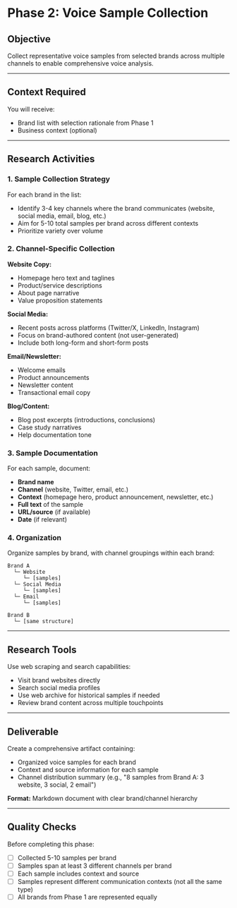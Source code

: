 # Phase 2: Voice Sample Collection

## Objective

Collect representative voice samples from selected brands across multiple channels to enable comprehensive voice analysis.

---

## Context Required

You will receive:
- Brand list with selection rationale from Phase 1
- Business context (optional)

---

## Research Activities

### 1. Sample Collection Strategy

For each brand in the list:
- Identify 3-4 key channels where the brand communicates (website, social media, email, blog, etc.)
- Aim for 5-10 total samples per brand across different contexts
- Prioritize variety over volume

### 2. Channel-Specific Collection

**Website Copy:**
- Homepage hero text and taglines
- Product/service descriptions
- About page narrative
- Value proposition statements

**Social Media:**
- Recent posts across platforms (Twitter/X, LinkedIn, Instagram)
- Focus on brand-authored content (not user-generated)
- Include both long-form and short-form posts

**Email/Newsletter:**
- Welcome emails
- Product announcements
- Newsletter content
- Transactional email copy

**Blog/Content:**
- Blog post excerpts (introductions, conclusions)
- Case study narratives
- Help documentation tone

### 3. Sample Documentation

For each sample, document:
- **Brand name**
- **Channel** (website, Twitter, email, etc.)
- **Context** (homepage hero, product announcement, newsletter, etc.)
- **Full text** of the sample
- **URL/source** (if available)
- **Date** (if relevant)

### 4. Organization

Organize samples by brand, with channel groupings within each brand:

```
Brand A
  └─ Website
     └─ [samples]
  └─ Social Media
     └─ [samples]
  └─ Email
     └─ [samples]

Brand B
  └─ [same structure]
```

---

## Research Tools

Use web scraping and search capabilities:
- Visit brand websites directly
- Search social media profiles
- Use web archive for historical samples if needed
- Review brand content across multiple touchpoints

---

## Deliverable

Create a comprehensive artifact containing:
- Organized voice samples for each brand
- Context and source information for each sample
- Channel distribution summary (e.g., "8 samples from Brand A: 3 website, 3 social, 2 email")

**Format:** Markdown document with clear brand/channel hierarchy

---

## Quality Checks

Before completing this phase:
- [ ] Collected 5-10 samples per brand
- [ ] Samples span at least 3 different channels per brand
- [ ] Each sample includes context and source
- [ ] Samples represent different communication contexts (not all the same type)
- [ ] All brands from Phase 1 are represented equally
